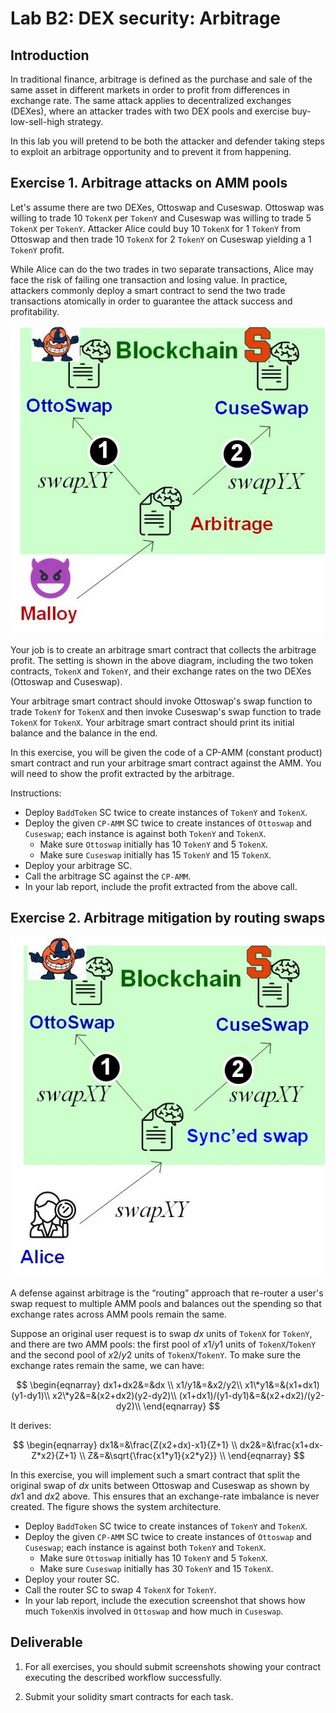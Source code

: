 Lab B2: DEX security: Arbitrage 
===

Introduction
---

In traditional finance, arbitrage is defined as the purchase and sale of the same asset in different markets in order to profit from differences in exchange rate. The same attack applies to decentralized exchanges (DEXes), where an attacker trades with two DEX pools and exercise buy-low-sell-high strategy. 

In this lab you will pretend to be both the attacker and defender taking steps to exploit an arbitrage opportunity and to prevent it from happening.

Exercise 1. Arbitrage attacks on AMM pools
---

Let's assume there are two DEXes, Ottoswap and Cuseswap. Ottoswap was willing to trade 10 `TokenX` per `TokenY` and Cuseswap was willing to trade 5 `TokenX` per `TokenY`. Attacker Alice could buy 10 `TokenX` for 1 `TokenY` from Ottoswap and then trade 10 `TokenX` for 2 `TokenY` on Cuseswap yielding a 1 `TokenY` profit. 

While Alice can do the two trades in two separate transactions, Alice may  face the risk of failing one transaction and losing value. In practice, attackers commonly deploy a smart contract to send the two trade transactions atomically in order to guarantee the attack success and profitability. 

![AMM design diagram](lab-amm-abitrage.jpg)

Your job is to create an arbitrage smart contract that collects the arbitrage profit. The setting is shown in the above diagram, including the two token contracts, `TokenX` and `TokenY`, and their exchange rates on the two DEXes (Ottoswap and Cuseswap). 

Your arbitrage smart contract should invoke Ottoswap's swap function to trade `TokenY` for `TokenX` and then invoke Cuseswap's swap function to trade `TokenX` for `TokenX`. Your arbitrage smart contract should print its initial balance and the balance in the end.

In this exercise, you will be given the code of a CP-AMM (constant product) smart contract and run your arbitrage smart contract against the AMM. You will need to show the profit extracted by the arbitrage.

Instructions:

- Deploy `BaddToken` SC twice to create instances of `TokenY` and `TokenX`.
- Deploy the given `CP-AMM` SC twice to create instances of `Ottoswap` and `Cuseswap`; each instance is against both `TokenY` and `TokenX`.
   - Make sure `Ottoswap` initially has 10 `TokenY` and 5 `TokenX`.
   - Make sure `Cuseswap` initially has 15 `TokenY` and 15 `TokenX`.
- Deploy your arbitrage SC.
- Call the arbitrage SC against the `CP-AMM`.
- In your lab report, include the profit extracted from the above call.

Exercise 2. Arbitrage mitigation by routing swaps
---

![AMM design diagram](lab-amm-abitrage-defense.jpg)

A defense against arbitrage is the “routing” approach that re-router a user's swap request to multiple AMM pools and balances out the spending so that exchange rates across AMM pools remain the same.

Suppose an original user request is to swap $dx$ units of `TokenX` for `TokenY`, and there are two AMM pools: the first pool of $x1$/$y1$ units of `TokenX`/`TokenY` and the second pool of $x2$/$y2$ units of `TokenX`/`TokenY`. To make sure the exchange rates remain the same, we can have:


$$
\begin{eqnarray}
dx1+dx2&=&dx \\
x1/y1&=&x2/y2\\
x1\*y1&=&(x1+dx1)(y1-dy1)\\
x2\*y2&=&(x2+dx2)(y2-dy2)\\
(x1+dx1)/(y1-dy1)&=&(x2+dx2)/(y2-dy2)\\
\end{eqnarray}
$$


It derives: 

$$
\begin{eqnarray}
dx1&=&\frac{Z(x2+dx)-x1}{Z+1} \\
dx2&=&\frac{x1+dx-Z*x2}{Z+1} \\
Z&=&\sqrt{\frac{x1*y1}{x2*y2}} \\
\end{eqnarray}
$$

In this exercise, you will implement such a smart contract that split the original swap of $dx$ units between Ottoswap and Cuseswap as shown by $dx1$ and $dx2$ above. This ensures that an exchange-rate imbalance is never created. The figure shows the system architecture. 


- Deploy `BaddToken` SC twice to create instances of `TokenY` and `TokenX`.
- Deploy the given `CP-AMM` SC twice to create instances of `Ottoswap` and `Cuseswap`; each instance is against both `TokenY` and `TokenX`.
   - Make sure `Ottoswap` initially has 10 `TokenY` and 5 `TokenX`. 
   - Make sure `Cuseswap` initially has 30 `TokenY` and 15 `TokenX`.
- Deploy your router SC.
- Call the router SC to swap 4 `TokenX` for `TokenY`. 
- In your lab report, include the execution screenshot that shows how much `TokenX`is involved in `Ottoswap` and how much in `Cuseswap`.


Deliverable
---

1. For all exercises, you should submit screenshots showing your contract executing the described workflow successfully.
 
2. Submit your solidity smart contracts for each task. 
